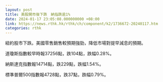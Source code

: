 ```yaml
---
layout: post
title: 美股開市後下跌　納指跌逾1%
date: 2024-01-17 23:05:08.000000000 +08:00
link: https://news.rthk.hk/rthk/ch/component/k2/1736672-20240117.htm
categories: rthk
---
```


紐約股市下跌。美國零售銷售較預期強勁，降低市場對提早減息的預期。

道瓊斯指數較早時報37256點，跌104點，跌幅0.28%。

納斯達克指數報14714點，跌229點，跌幅1.54%。

標準普爾500指數報4728點，跌37點，跌幅0.79%。
